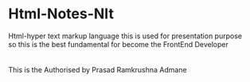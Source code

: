 # Html-Notes-NIt
Html-hyper text markup language this is used for presentation purpose <br>
so this is the best fundamental for become the FrontEnd Developer <br> <br><br>
This is the Authorised by Prasad Ramkrushna Admane
